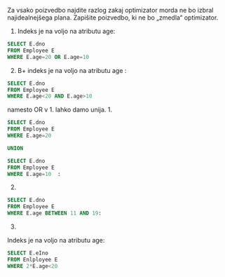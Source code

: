 Za vsako poizvedbo najdite razlog zakaj optimizator morda ne bo izbral  
najidealnejšega plana. Zapišite poizvedbo, ki ne bo „zmedla“ optimizator.  
1. Indeks je na voljo na atributu age:  

```sql
SELECT E.dno  
FROM Employee E  
WHERE E.age=20 OR E.age=10  
```
2. B+ indeks je na voljo na atributu age :  
```sql
SELECT E.dno  
FROM Employee E  
WHERE E.age<20 AND E.age>10
```

namesto OR v 1. lahko damo unija.
1.
```sql
SELECT E.dno  
FROM Employee E  
WHERE E.age=20

UNION

SELECT E.dno
FROM Employee E
WHERE E.age=10  :
```

2.

```sql
SELECT E.dno  
FROM Employee E  
WHERE E.age BETWEEN 11 AND 19:
```

3.
Indeks je na voljo na atributu age:  
```sql
SELECT E.eIno  
FROM Enlployee E  
WHERE 2*E.age<20
```
> 